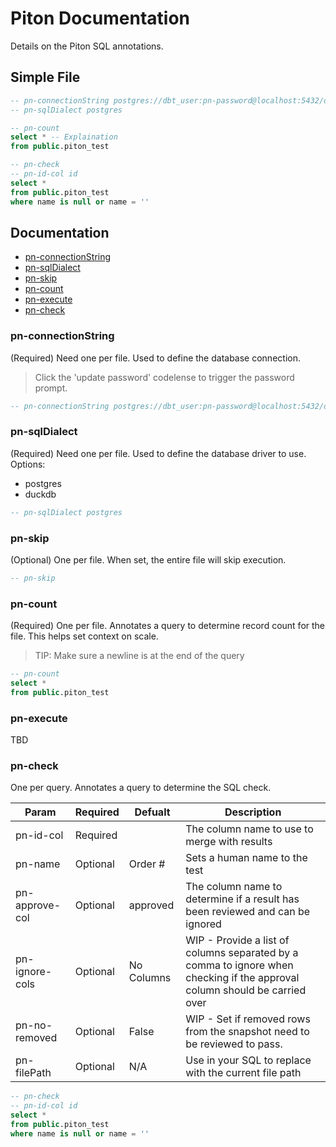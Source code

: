 # Piton Documentation

Details on the Piton SQL annotations.

## Simple File

```sql
-- pn-connectionString postgres://dbt_user:pn-password@localhost:5432/dbt_example
-- pn-sqlDialect postgres

-- pn-count
select * -- Explaination
from public.piton_test

-- pn-check
-- pn-id-col id
select *
from public.piton_test
where name is null or name = ''

```

## Documentation

* [pn-connectionString](#pn-connectionString)
* [pn-sqlDialect](#pn-sqlDialect)
* [pn-skip](#pn-skip)
* [pn-count](#pn-count)
* [pn-execute](#pn-execute)
* [pn-check](#pn-check)

### pn-connectionString

(Required) Need one per file. Used to define the database connection. 

> Click the 'update password' codelense to trigger the password prompt.

```sql
-- pn-connectionString postgres://dbt_user:pn-password@localhost:5432/dbt_example
```

### pn-sqlDialect

(Required) Need one per file. Used to define the database driver to use. Options: 
* postgres
* duckdb

```sql
-- pn-sqlDialect postgres
```

### pn-skip

(Optional) One per file. When set, the entire file will skip execution.

```sql
-- pn-skip
```

### pn-count

(Required) One per file. Annotates a query to determine record count for the file. This helps set context on scale.

> TIP: Make sure a newline is at the end of the query

```sql
-- pn-count
select *
from public.piton_test

```

### pn-execute

TBD

### pn-check

One per query. Annotates a query to determine the SQL check.

| Param | Required | Defualt | Description |
| --- | --- | --- | --- |
| pn-id-col | Required | | The column name to use to merge with results |
| pn-name   | Optional | Order # | Sets a human name to the test |
| pn-approve-col | Optional | approved | The column name to determine if a result has been reviewed and can be ignored |
| pn-ignore-cols | Optional | No Columns | WIP - Provide a list of columns separated by a comma to ignore when checking if the approval column should be carried over |
| pn-no-removed | Optional | False | WIP - Set if removed rows from the snapshot need to be reviewed to pass. |
| pn-filePath | Optional | N/A | Use in your SQL to replace with the current file path |

```sql
-- pn-check
-- pn-id-col id
select *
from public.piton_test
where name is null or name = ''
```
